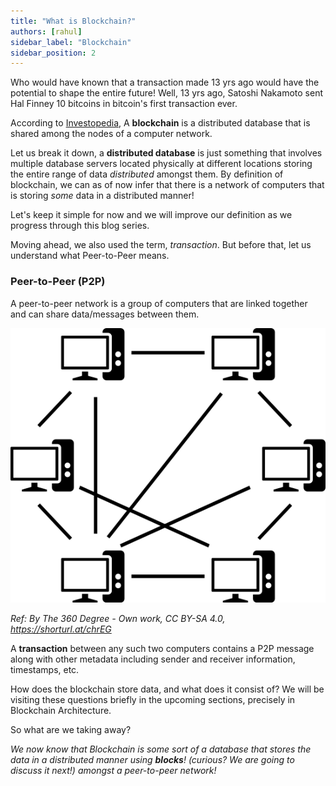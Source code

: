 ```yaml
---
title: "What is Blockchain?"
authors: [rahul]
sidebar_label: "Blockchain"
sidebar_position: 2
---
```


Who would have known that a transaction made 13 yrs ago would have the potential to shape the entire future! Well, 13 yrs ago, Satoshi Nakamoto sent Hal Finney 10 bitcoins in bitcoin's first transaction ever.

According to [Investopedia](https://www.investopedia.com/terms/b/blockchain.asp), A **blockchain** is a distributed database that is shared among the nodes of a computer network.

Let us break it down, a **distributed database** is just something that involves multiple database servers located physically at different locations storing the entire range of data _distributed_ amongst them. By definition of blockchain, we can as of now infer that there is a network of computers that is storing _some_ data in a distributed manner!

Let's keep it simple for now and we will improve our definition as we progress through this blog series.

Moving ahead, we also used the term, _transaction_. But before that, let us understand what Peer-to-Peer means.

### Peer-to-Peer (P2P)

A peer-to-peer network is a group of computers that are linked together and can share data/messages between them.

![P2P](../static/img/assets/p2p.png)

_Ref: By The 360 Degree - Own work, CC BY-SA 4.0, https://shorturl.at/chrEG_

A **transaction** between any such two computers contains a P2P message along with other metadata including sender and receiver information, timestamps, etc.

How does the blockchain store data, and what does it consist of? We will be visiting these questions briefly in the upcoming sections, precisely in Blockchain Architecture.

So what are we taking away?

_We now know that Blockchain is some sort of a database that stores the data in a distributed manner using **blocks**! (curious? We are going to discuss it next!) amongst a peer-to-peer network!_

